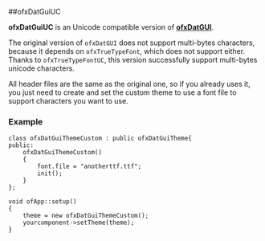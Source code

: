 ##ofxDatGuiUC

**ofxDatGuiUC** is an Unicode compatible version of [**ofxDatGUI**](https://braitsch.github.io/ofxDatGui/).

The original version of `ofxDatGUI` does not support multi-bytes characters, because it depends on `ofxTrueTypeFont`, which does not support either. Thanks to `ofxTrueTypeFontUC`, this version successfully support multi-bytes unicode characters.

All header files are the same as the original one, so if you already uses it, you just need to create and set the custom theme to use a font file to support characters you want to use.

### Example
```
class ofxDatGuiThemeCustom : public ofxDatGuiTheme{
public:
    ofxDatGuiThemeCustom()
    {
        font.file = "anotherttf.ttf";
        init();
    }
};
```

```
void ofApp::setup()
{
    theme = new ofxDatGuiThemeCustom();
    yourcomponent->setTheme(theme);
}
```
